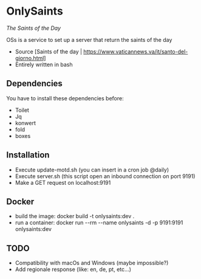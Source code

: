 # OnlySaints
_The Saints of the Day_

OSs is a service to set up a server that return the saints of the day

- Source [Saints of the day | https://www.vaticannews.va/it/santo-del-giorno.html]
- Entirely written in bash

## Dependencies

You have to install these dependencies before:

- Toilet
- Jq
- konwert
- fold
- boxes

## Installation
- Execute update-motd.sh (you can insert in a cron job @daily)
- Execute server.sh (this script open an inbound connection on port 9191)
- Make a GET request on localhost:9191

## Docker
- build the image: docker build -t onlysaints:dev .
- run a container: docker run --rm --name onlysaints -d -p 9191:9191 onlysaints:dev

## TODO
- Compatibility with macOs and Windows (maybe impossible?)
- Add regionale response (like: en, de, pt, etc...)

